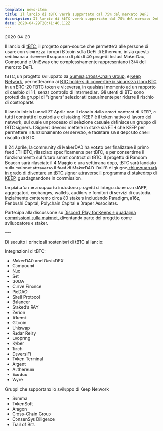 ```yaml
---
template: news-item
title: Il lancio di tBTC verrà supportato dal 75% del mercato DeFi
description: Il lancio di tBTC verrà supportato dal 75% del mercato DeFi
date: 2020-04-29T20:41:40.112Z
---
```

2020-04-29

Il lancio di [tBTC](https://tbtc.network/), il progetto open-source che permetterà alle persone di usare con sicurezza i propri Bitcoin sulla DeFi di Ethereum, inizia questa settimana a ricevere il supporto di più di 40 progetti inclusi MakerDao, Compound e UniSwap che complessivamente rappresentano i 3/4 del mercato DeFi.

tBTC, un progetto sviluppato da [Summa](https://summa.one/),[Cross-Chain Group](https://www.crosschain.group/), e [Keep Network](http://keep.network/), permetteranno ai [BTC holders di convertire in sicurezza i loro BTC ](https://blog.keep.network/introducing-tbtc-the-safest-way-to-earn-with-your-bitcoin-fec077f171f4)in un ERC-20 TBTC token e viceversa, in qualsiasi momento ad un rapporto di cambio di 1:1, senza controllo di intermediari. Gli utenti di BTC sono protetti da gruppi di “signers” selezionati casualmente per ridurre il rischio di controparte.

Il lancio inizia Lunedi 27 Aprile con il rilascio dello smart contract di KEEP, e tutti i contratti di custodia e di staking. KEEP è il token nativo di lavoro del network, sul quale un processo di selezione casuale definisce un gruppo di tBTC signers. I Signers devono mettere in stake sia ETH che KEEP per permettere il funzionamento del servizio, e facilitare sia il deposito che il riscatto di BTC.

Il 24 Aprile, la community di MakerDAO ha votato per finalizzare il primo feed ETHBTC, rilasciato specificamente per tBTC, e per consentirne il funzionamento sul futuro smart contract di tBTC. Il progetto di Random Beacon sarà rilasciato il 4 Maggio e una settimana dopo, tBTC sarà lanciato sulla mainnet attraverso il feed di MakerDAO. Dall'8 di giugno[ chiunque sarà in grado di diventare un tBTC signer attraverso il programma di stakedrop di KEEP](https://www.crowdcast.io/e/keep-stakedrop---live/register), guadagnandone in commissioni.

Le piattaforme a supporto includono progetti di integrazione con dAPP, aggregatori, exchanges, wallets, auditors e fornitori di servizi di custodia. Inzialmente conteremo circa 80 stakers includendo Paradigm, a16z, Fenbushi Capital, Polychain Capital e Draper Associates.

Partecipa alla discussione su [Discord, ](https://discord.gg/2HnCxsd)[Play for Keeps e guadagna commissioni sulla mainnet, d](https://blog.keep.network/how-to-play-for-keeps-297f246455d4)iventando parte del progetto come sviluppatore e staker.

\---

Di seguito i principali sostenitori di tBTC al lancio:

Integrazioni di tBTC:

* MakerDAO and OasisDEX
* Compound
* Nuo
* Set
* SODA
* Curve Finance
* PieDAO
* Shell Protocol
* Balancer
* Staked’s RAY
* Zerion
* Alkemi
* Gitcoin
* Uniswap
* Radar Relay
* Loopring
* Kyber
* 1inch
* DeversiFi
* Token Terminal
* Argent
* Authereum
* Exodus
* Wyre

Gruppi che supportano lo sviluppo di Keep Network

* Summa
* TokenSoft
* Aragon
* Cross-Chain Group
* ConsenSys Diligence
* Trail of Bits
